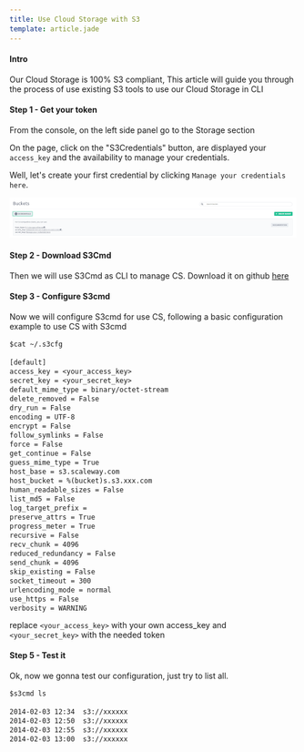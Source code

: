 ```yaml
---
title: Use Cloud Storage with S3
template: article.jade
---
```


#### Intro

Our Cloud Storage is 100% S3 compliant, This article will guide you through the process of use existing S3 tools to use our Cloud Storage in CLI

#### Step 1 - Get your token

From the console, on the left side panel go to the Storage section

On the page, click on the "S3Credentials" button, are displayed your `access_key` and the availability to manage your credentials.

Well, let's create your first credential by clicking `Manage your credentials here`.

![New token](../imgs/img_tmp_token.png "Temporaire")

#### Step 2 - Download S3Cmd

Then we will use S3Cmd as CLI to manage CS.
Download it on github [here](https://github.com/s3tools/s3cmd)

#### Step 3 - Configure S3cmd

Now we will configure S3cmd for use CS, following a basic configuration example to use CS with S3cmd

```
$cat ~/.s3cfg

[default]
access_key = <your_access_key>
secret_key = <your_secret_key>
default_mime_type = binary/octet-stream
delete_removed = False
dry_run = False
encoding = UTF-8
encrypt = False
follow_symlinks = False
force = False
get_continue = False
guess_mime_type = True
host_base = s3.scaleway.com
host_bucket = %(bucket)s.s3.xxx.com
human_readable_sizes = False
list_md5 = False
log_target_prefix =
preserve_attrs = True
progress_meter = True
recursive = False
recv_chunk = 4096
reduced_redundancy = False
send_chunk = 4096
skip_existing = False
socket_timeout = 300
urlencoding_mode = normal
use_https = False
verbosity = WARNING
```

replace `<your_access_key>` with your own access_key and `<your_secret_key>` with the needed token

#### Step 5 - Test it

Ok, now we gonna test our configuration, just try to list all.

```
$s3cmd ls

2014-02-03 12:34  s3://xxxxxx
2014-02-03 12:50  s3://xxxxxx
2014-02-03 12:55  s3://xxxxxx
2014-02-03 13:00  s3://xxxxxx
```

